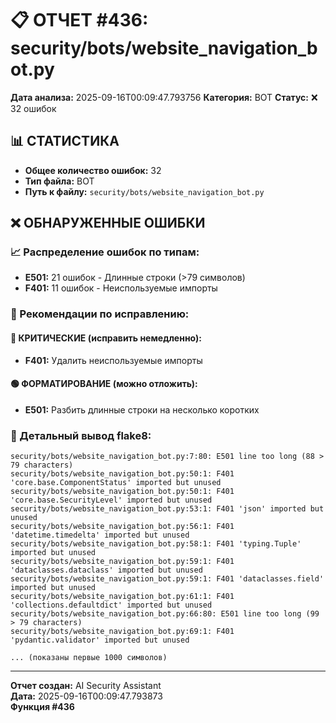# 📋 ОТЧЕТ #436: security/bots/website_navigation_bot.py

**Дата анализа:** 2025-09-16T00:09:47.793756
**Категория:** BOT
**Статус:** ❌ 32 ошибок

## 📊 СТАТИСТИКА

- **Общее количество ошибок:** 32
- **Тип файла:** BOT
- **Путь к файлу:** `security/bots/website_navigation_bot.py`

## ❌ ОБНАРУЖЕННЫЕ ОШИБКИ

### 📈 Распределение ошибок по типам:

- **E501:** 21 ошибок - Длинные строки (>79 символов)
- **F401:** 11 ошибок - Неиспользуемые импорты

### 🎯 Рекомендации по исправлению:

#### 🔴 КРИТИЧЕСКИЕ (исправить немедленно):
- **F401:** Удалить неиспользуемые импорты

#### 🟢 ФОРМАТИРОВАНИЕ (можно отложить):
- **E501:** Разбить длинные строки на несколько коротких

### 📝 Детальный вывод flake8:

```
security/bots/website_navigation_bot.py:7:80: E501 line too long (88 > 79 characters)
security/bots/website_navigation_bot.py:50:1: F401 'core.base.ComponentStatus' imported but unused
security/bots/website_navigation_bot.py:50:1: F401 'core.base.SecurityLevel' imported but unused
security/bots/website_navigation_bot.py:53:1: F401 'json' imported but unused
security/bots/website_navigation_bot.py:56:1: F401 'datetime.timedelta' imported but unused
security/bots/website_navigation_bot.py:58:1: F401 'typing.Tuple' imported but unused
security/bots/website_navigation_bot.py:59:1: F401 'dataclasses.dataclass' imported but unused
security/bots/website_navigation_bot.py:59:1: F401 'dataclasses.field' imported but unused
security/bots/website_navigation_bot.py:61:1: F401 'collections.defaultdict' imported but unused
security/bots/website_navigation_bot.py:66:80: E501 line too long (99 > 79 characters)
security/bots/website_navigation_bot.py:69:1: F401 'pydantic.validator' imported but unused

... (показаны первые 1000 символов)
```

---
**Отчет создан:** AI Security Assistant  
**Дата:** 2025-09-16T00:09:47.793873  
**Функция #436**
